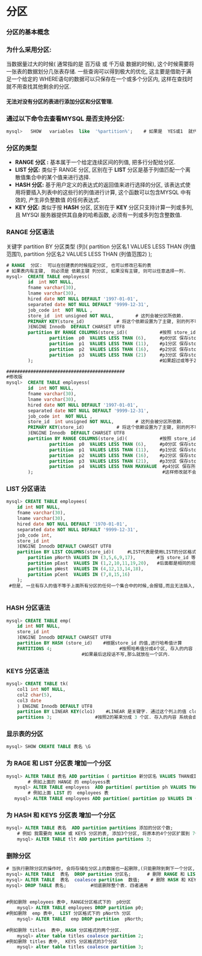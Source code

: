 # 分区

### 分区的基本概念

### 为什么采用分区:

当数据量过大的时候\( 通常指的是 百万级 或 千万级 数据的时候\),  这个时候需要将一张表的数据划分几张表存储.   一些查询可以得到极大的优化,  这主要是借助于满足一个给定的 WHERE语句的数据可以只保存在一个或多个分区内, 这样在查找时就不用查找其他剩余的分区.

#### 无法对没有分区的表进行添加分区和分区管理.

#### 

### 通过以下命令去查看MYSQL 是否支持分区:

```sql
mysql>   SHOW   variables  like  '%partition%';    # 如果是  YES或1  就代表支持.
```

### 分区的类型

* **RANGE 分区 :**   基本属于一个给定连续区间的列值, 把多行分配给分区.
* **LIST 分区:**  类似于 RANGE 分区, 区别在于 **LIST** 分区是基于列值匹配一个离散值集合中的某个值来进行选择.
* **HASH 分区:**   基于用户定义的表达式的返回值来进行选择的分区, 该表达式使用将要插入列表中的这些行的列值进行计算,  这个函数可以包含MYSQL 中有效的, 产生非负整数值  的任何表达式.
* **KEY 分区:**   类似于按 **HASH** 分区, 区别在于  **KEY** 分区只支持计算一列或多列,  且 MYSQl 服务器提供其自身的哈希函数,  必须有一列或多列包含整数值.

### RANGE 分区语法

关键字   partition  BY  分区类型 \(列\)\(  partition 分区名1  VALUES LESS THAN \(列值范围1\),  partition 分区名2  VALUES LESS THAN \(列值范围2\) \);

```sql
# RANGE  分区:  可以在创建表的时候指定分区, 也可以修改已有的表
# 如果表内有主键,  则必须是 依赖主键 列分区, 如果没有主键, 则可以任意选择一列.
mysql>  CREATE TABLE employess(
        id  int NOT NULL,
        fname varchar(30),
        lname varchar(30),
        hired date NOT NULL DEFAULT '1997-01-01',
        separated date NOT NULL DEFAULT '9999-12-31',
        job_code int  NOT NULL ,
        store_id  int unsigned NOT NULL,        # 这列会被分区所依赖.
        PRIMARY KEY(store_id)            # 将这个依赖设置为了主键, 别的列不可以成为主键.
        )ENGINE Innodb  DEFAULT CHARSET UTF8   
        partition BY RANGE COLUMNS(store_id)(            #按照 store_id 列来进行分区
                partition  p0  VALUES LESS THAN (6),     #p0分区 保存store_id 小于6的行
                partition  p1  VALUES LESS THAN (11),    #p1分区 保存store_id 等于6 小于11 的行
                partition  p2  VALUES LESS THAN (16),    #p2分区 保存store_id 等于11 小于16 的行
                partition  p3  VALUES LESS THAN (21)     #p3分区 保存store_id 小于21的行
        );                                               #如果超过或等于21, 则报错 , 代码 1526

############################################
#修改版
mysql>  CREATE TABLE employess(
        id  int NOT NULL,
        fname varchar(30),
        lname varchar(30),
        hired date NOT NULL DEFAULT '1997-01-01',
        separated date NOT NULL DEFAULT '9999-12-31',
        job_code int  NOT NULL ,
        store_id  int unsigned NOT NULL,        # 这列会被分区所依赖.
        PRIMARY KEY(store_id)            # 将这个依赖设置为了主键, 别的列不可以成为主键.
        )ENGINE Innodb  DEFAULT CHARSET UTF8   
        partition BY RANGE COLUMNS(store_id)(            #按照 store_id 列来进行分区
                partition  p0  VALUES LESS THAN (6),     #p0分区 保存store_id 小于6的行
                partition  p1  VALUES LESS THAN (11),    #p1分区 保存store_id 等于6 小于11 的行
                partition  p2  VALUES LESS THAN (16),    #p2分区 保存store_id 等于11 小于16 的行
                partition  p3  VALUES LESS THAN (21),    #p3分区 保存store_id 小于21的行
                partition  p4  VALUES LESS THAN MAXVALUE  #p4分区 保存所有大于等于21的都会存储到p4分区
        );                                                #这样修改就不会因为超过21而报错.

```

### LIST 分区语法



```sql
mysql> CREATE TABLE employees(
    id int NOT NULL,
    fname varchar(30),
    lname varchar(30),
    hired date NOT NULL DEFAULT '1970-01-01',
    separated date NOT NULL DEFAULT '9999-12-31',
    job_code int,
    store_id int
    )ENGINE Innodb DEFAULT CHARSET UTF8
    partition BY LIST COLUMNS(store_id)(     #LIST代表是使用LIST的分区格式, 依靠store_id来进行分区
        partition pNorth VALUES IN (3,5,6,9,17),        #当 store_id 等于后面集合中的某个值时,他就会存放到pNorth分区
        partition pEast  VALUES IN (1,2,10,11,19,20),   #后面都是相同的规则, 
        partition pWest  VALUES IN (4,12,13,14,18),     
        partition pCent  VALUES IN (7,8,15,16)
    );                   
 #但是, 一旦有存入的值不等于上面所有分区的任何一个集合中的时候,会报错,而且无法插入,  错代码 1526
    
```



### HASH 分区语法

```sql
mysql> CREATE TABLE emp(
    id int NOT NULL,
    store_id int
    )ENGINE Innodb DEFAULT CHARSET UTF8
    partition BY HASH (store_id)    #根据store_id 的值,进行哈希值计算
    PARTITIONS 4;                         #按照哈希值分成4个区, 存入的内容 系统会自动归类. 
                            #如果最后这段话不写,那么就放在一个区内.
```



### KEYS 分区语法

```sql
mysql> CREATE TABLE tk(
    col1 int NOT NULL,
    col2 char(5),
    col3 date
    ) ENGINE Innodb DEFAULT UTF8
    partition BY LINEAR KEY(clo1)    #LINEAR 是关键字. 通过这个列上的值 clo1 来进行2的幂来计算
    partitions 3;                #按照2的幂来分成 3 个区. 存入的内容 系统会自动进行管理.
```

### 显示表的分区

```sql
mysql> SHOW CREATE TABLE 表名 \G
```



### 为 RAGE 和 LIST 分区表 增加一个分区

```sql
mysql> ALTER TABLE 表名 ADD partition ( partition 新分区名 VALUES THAN或IN (某个具体的值));
        # 例如上面的 HANGE 的 employess表 
   mysql> ALTER TABLE employess  ADD partition( partition ph VALUES THAN(33));
        # 例如上面 LIST 的  employees 表
   mysql> ALTER TABLE employees ADD partition( partition pp VALUES IN (99) );
```

### 为 HASH 和 KEYS 分区表 增加一个分区

```sql
mysql> ALTER TABLE 表名  ADD partition partitions 添加的分区个数;
    # 例如 我需要向 HASH 或 KEYS 分区的表, 添加3个分区, 将原本的4个分区扩展到 7个分区
    mysql> ALTER TABLE tlt ADD partition partitions 3;
```



### 删除分区

```sql
# 当执行删除分区的操作时, 会将存储在分区上的数据也一起删除,(只能删除到剩下一个分区, 除非删除整个表)
mysql> ALTER TABLE  表名  DROP partition 分区名;      # 删除 RANGE 和 LIST 用这个
mysql> ALTER TABLE  表名  coalesce partition  数值;    # 删除 HASH 和 KEYS 用这个
mysql> DROP TABLE 表名;         #彻底删除整个表. 四者通用
    
    
#例如删除 employees 表中, RANGE分区格式下的  p0分区
    mysql> ALTER TABLE employees DROP partition p0;
#例如删除  emp 表中,  LIST 分区格式下的 pNorth 分区
    mysql> ALTER TABLE  emp DROP partition  pNorth;
    
#例如删除 titles  表中, HASH 分区格式的两个分区.  
    mysql> alter table titles coalesce partition 2;
#例如删除 titles 表中,  KEYS 分区格式的3个分区
    mysql> alter table titles coalesce partition 3;
```









